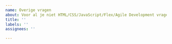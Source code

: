 ```yaml
---
name: Overige vragen
about: Voor al je niet HTML/CSS/JavaScript/Flex/Agile Development vragen
title: ''
labels: ''
assignees: ''

---
```



